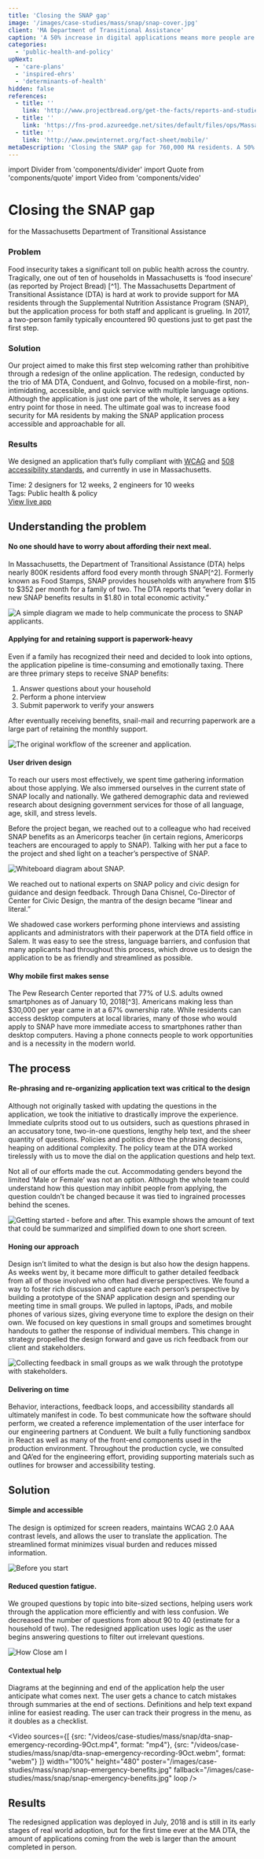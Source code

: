 ```yaml
---
title: 'Closing the SNAP gap'
image: '/images/case-studies/mass/snap/snap-cover.jpg'
client: 'MA Department of Transitional Assistance'
caption: 'A 50% increase in digital applications means more people are getting the food they need.'
categories:
  - 'public-health-and-policy'
upNext:
  - 'care-plans'
  - 'inspired-ehrs'
  - 'determinants-of-health'
hidden: false
references:
  - title: ''
    link: 'http://www.projectbread.org/get-the-facts/reports-and-studies/'
  - title: ''
    link: 'https://fns-prod.azureedge.net/sites/default/files/ops/Massachusetts.pdf'
  - title: ''
    link: 'http://www.pewinternet.org/fact-sheet/mobile/'
metaDescription: 'Closing the SNAP gap for 760,000 MA residents. A 50% increase in digital applications means more people are getting the food they need.'
---
```


import Divider from 'components/divider'
import Quote from 'components/quote'
import Video from 'components/video'

# Closing the SNAP gap

for the Massachusetts Department of Transitional Assistance

### Problem

Food insecurity takes a significant toll on public health across the country. Tragically, one out of ten of households in Massachusetts is ‘food insecure’ (as reported by Project Bread) [^1]. The Massachusetts Department of Transitional Assistance (DTA) is hard at work to provide support for MA residents through the Supplemental Nutrition Assistance Program (SNAP), but the application process for both staff and applicant is grueling. In 2017, a two-person family typically encountered 90 questions just to get past the first step.

### Solution

Our project aimed to make this first step welcoming rather than prohibitive through a redesign of the online application. The redesign, conducted by the trio of MA DTA, Conduent, and GoInvo, focused on a mobile-first, non-intimidating, accessible, and quick service with multiple language options. Although the application is just one part of the whole, it serves as a key entry point for those in need. The ultimate goal was to increase food security for MA residents by making the SNAP application process accessible and approachable for all.

### Results

We designed an application that’s fully compliant with [WCAG](https://www.w3.org/WAI/standards-guidelines/wcag/) and [508 accessibility standards](https://www.access-board.gov/guidelines-and-standards/communications-and-it/about-the-section-508-standards/section-508-standards/), and currently in use in Massachusetts.

<span class="text--uppercase text--gray text--bold text--spacing text--md">Time:</span> 2 designers for 12 weeks, 2 engineers for 10 weeks<br/>
<span class="text--uppercase text--gray text--bold text--spacing text--md">Tags:</span> Public health & policy
<br />
<a href="https://dtaconnect.eohhs.mass.gov/?_ga=2.253579721.1938704760.1538663360-447556880.1535061795" target="blank" rel="noopener noreferrer" class="button button--primary button--lg margin-top--double margin-bottom--half margin-right--only-lg">View live app</a>

<Divider />

## Understanding the problem

#### No one should have to worry about affording their next meal.

In Massachusetts, the Department of Transitional Assistance (DTA) helps nearly 800K residents afford food every month through SNAP[^2]. Formerly known as Food Stamps, SNAP provides households with anywhere from $15 to $352 per month for a family of two. The DTA reports that “every dollar in new SNAP benefits results in \$1.80 in total economic activity.”

![A simple diagram we made to help communicate the process to SNAP applicants.](/images/case-studies/mass/snap/snap-simple-process.jpg)

#### Applying for and retaining support is paperwork-heavy

Even if a family has recognized their need and decided to look into options, the application pipeline is time-consuming and emotionally taxing. There are three primary steps to receive SNAP benefits:

1. Answer questions about your household
2. Perform a phone interview
3. Submit paperwork to verify your answers

After eventually receiving benefits, snail-mail and recurring paperwork are a large part of retaining the monthly support.

![The original workflow of the screener and application.](/images/case-studies/mass/snap/snap-old-process.jpg)

#### User driven design

To reach our users most effectively, we spent time gathering information about those applying. We also immersed ourselves in the current state of SNAP locally and nationally. We gathered demographic data and reviewed research about designing government services for those of all language, age, skill, and stress levels.

Before the project began, we reached out to a colleague who had received SNAP benefits as an Americorps teacher (in certain regions, Americorps teachers are encouraged to apply to SNAP). Talking with her put a face to the project and shed light on a teacher’s perspective of SNAP.

![Whiteboard diagram about SNAP.](/images/case-studies/mass/snap/snap-whiteboard.jpg)

We reached out to national experts on SNAP policy and civic design for guidance and design feedback. Through Dana Chisnel, Co-Director of Center for Civic Design, the mantra of the design became “linear and literal.”

We shadowed case workers performing phone interviews and assisting applicants and administrators with their paperwork at the DTA field office in Salem. It was easy to see the stress, language barriers, and confusion that many applicants had throughout this process, which drove us to design the application to be as friendly and streamlined as possible.

#### Why mobile first makes sense

The Pew Research Center reported that 77% of U.S. adults owned smartphones as of January 10, 2018[^3]. Americans making less than \$30,000 per year came in at a 67% ownership rate. While residents can access desktop computers at local libraries, many of those who would apply to SNAP have more immediate access to smartphones rather than desktop computers. Having a phone connects people to work opportunities and is a necessity in the modern world.

<Divider />

## The process

#### Re-phrasing and re-organizing application text was critical to the design

Although not originally tasked with updating the questions in the application, we took the initiative to drastically improve the experience. Immediate culprits stood out to us outsiders, such as questions phrased in an accusatory tone, two-in-one questions, lengthy help text, and the sheer quantity of questions. Policies and politics drove the phrasing decisions, heaping on additional complexity. The policy team at the DTA worked tirelessly with us to move the dial on the application questions and help text.

Not all of our efforts made the cut. Accommodating genders beyond the limited ‘Male or Female’ was not an option. Although the whole team could understand how this question may inhibit people from applying, the question couldn’t be changed because it was tied to ingrained processes behind the scenes.

![Getting started - before and after. This example shows the amount of text that could be summarized and simplified down to one short screen.](/images/case-studies/mass/snap/snap-before-after.jpg)

#### Honing our approach

Design isn’t limited to what the design is but also how the design happens. As weeks went by, it became more difficult to gather detailed feedback from all of those involved who often had diverse perspectives. We found a way to foster rich discussion and capture each person’s perspective by building a prototype of the SNAP application design and spending our meeting time in small groups. We pulled in laptops, iPads, and mobile phones of various sizes, giving everyone time to explore the design on their own. We focused on key questions in small groups and sometimes brought handouts to gather the response of individual members. This change in strategy propelled the design forward and gave us rich feedback from our client and stakeholders.

![Collecting feedback in small groups as we walk through the prototype with stakeholders.](/images/case-studies/mass/snap/snap-dta-meeting.jpg)

#### Delivering on time

Behavior, interactions, feedback loops, and accessibility standards all ultimately manifest in code. To best communicate how the software should perform, we created a reference implementation of the user interface for our engineering partners at Conduent. We built a fully functioning sandbox in React as well as many of the front-end components used in the production environment. Throughout the production cycle, we consulted and QA’ed for the engineering effort, providing supporting materials such as outlines for browser and accessibility testing.

<Divider />

## Solution

#### Simple and accessible

The design is optimized for screen readers, maintains WCAG 2.0 AAA contrast levels, and allows the user to translate the application. The streamlined format minimizes visual burden and reduces missed information.

<!-- TODO: "Before you start" video or image -->

![Before you start](/images/case-studies/mass/snap/snap-before-you-start.jpg)

#### Reduced question fatigue.

We grouped questions by topic into bite-sized sections, helping users work through the application more efficiently and with less confusion. We decreased the number of questions from about 90 to 40 (estimate for a household of two). The redesigned application uses logic as the user begins answering questions to filter out irrelevant questions.

<!-- TODO: "How Close am I" video or image -->

![How Close am I](/images/case-studies/mass/snap/snap-how-close.jpg)

#### Contextual help

Diagrams at the beginning and end of the application help the user anticipate what comes next. The user gets a chance to catch mistakes through summaries at the end of sections. Definitions and help text expand inline for easiest reading. The user can track their progress in the menu, as it doubles as a checklist.

<!-- TODO: "Emergency" video needs to be sped up -->

<Video
sources={[
{src: "/videos/case-studies/mass/snap/dta-snap-emergency-recording-9Oct.mp4", format: "mp4"},
{src: "/videos/case-studies/mass/snap/dta-snap-emergency-recording-9Oct.webm", format: "webm"}
]}
width="100%"
height="480"
poster="/images/case-studies/mass/snap/snap-emergency-benefits.jpg"
fallback="/images/case-studies/mass/snap/snap-emergency-benefits.jpg"
loop
/>

<Divider />

## Results

The redesigned application was deployed in July, 2018 and is still in its early stages of real world adoption, but for the first time ever at the MA DTA, the amount of applications coming from the web is larger than the amount completed in person.
